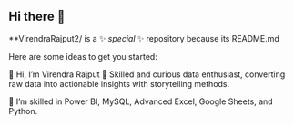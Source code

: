 ## Hi there 👋

**VirendraRajput2/ is a ✨ _special_ ✨ repository because its README.md

Here are some ideas to get you started:

👋 Hi, I’m Virendra Rajput
👀 Skilled and curious data enthusiast, converting raw data into actionable insights with storytelling methods.

🌱 I’m skilled in Power BI, MySQL, Advanced Excel, Google Sheets, and Python.

